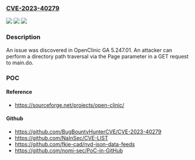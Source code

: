 ### [CVE-2023-40279](https://cve.mitre.org/cgi-bin/cvename.cgi?name=CVE-2023-40279)
![](https://img.shields.io/static/v1?label=Product&message=n%2Fa&color=blue)
![](https://img.shields.io/static/v1?label=Version&message=n%2Fa&color=blue)
![](https://img.shields.io/static/v1?label=Vulnerability&message=n%2Fa&color=brighgreen)

### Description

An issue was discovered in OpenClinic GA 5.247.01. An attacker can perform a directory path traversal via the Page parameter in a GET request to main.do.

### POC

#### Reference
- https://sourceforge.net/projects/open-clinic/

#### Github
- https://github.com/BugBountyHunterCVE/CVE-2023-40279
- https://github.com/NaInSec/CVE-LIST
- https://github.com/fkie-cad/nvd-json-data-feeds
- https://github.com/nomi-sec/PoC-in-GitHub

